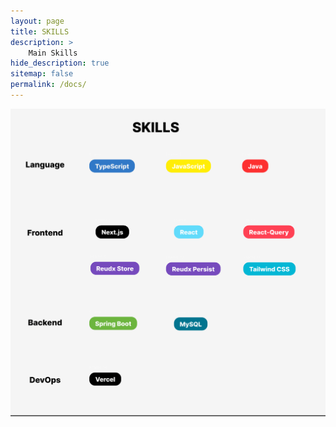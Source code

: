 ```yaml
---
layout: page
title: SKILLS
description: >
    Main Skills
hide_description: true
sitemap: false
permalink: /docs/
---
```


![사용할 수 있는 기술](assets/img/skill/figma_skill.png)




[install]: install.md
[upgrade]: upgrade.md
[config]: config.md
[basics]: basics.md
[writing]: writing.md
[scripts]: scripts.md
[build]: build.md
[deploy]: deploy.md
[advanced]: advanced.md
[LICENSE]: ../LICENSE.md
[NOTICE]: ../NOTICE.md
[CHANGELOG]: ../CHANGELOG.md
